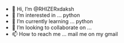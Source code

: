 - 👋 Hi, I’m @RHIZERxdaksh
- 👀 I’m interested in ... python
- 🌱 I’m currently learning ... python
- 💞️ I’m looking to collaborate on ...
- 📫 How to reach me ... mail me on my gmail

<!---
RHIZERxdaksh/RHIZERxdaksh is a ✨ special ✨ repository because its `README.md` (this file) appears on your GitHub profile.
You can click the Preview link to take a look at your changes.
--->
